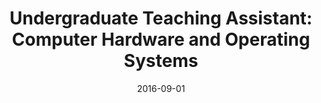 ---
title: "Undergraduate Teaching Assistant: Computer Hardware and Operating Systems"
collection: teaching
link: '<a href="https://courses.students.ubc.ca/cs/courseschedule?pname=subjarea&tname=subj-course&dept=CPSC&course=313">CPSC313: Computer Hardware and Operating Systems</a>'
venue: "UBC, Department of Computer Science"
date: 2016-09-01
---